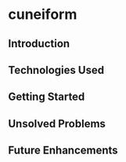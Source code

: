 # cuneiform

## Introduction

## Technologies Used

## Getting Started

## Unsolved Problems

## Future Enhancements